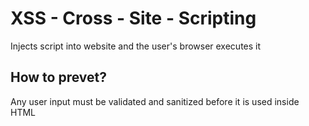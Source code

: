 # XSS - Cross - Site - Scripting

Injects script into website and the user's browser executes it

## How to prevet?

Any user input must be validated and sanitized before it is used inside HTML
